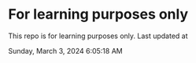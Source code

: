 # For learning purposes only
This repo is for learning purposes only.
Last updated at

Sunday, March 3, 2024 6:05:18 AM

